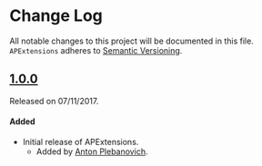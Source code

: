 # Change Log
All notable changes to this project will be documented in this file.
`APExtensions` adheres to [Semantic Versioning](http://semver.org/).

## [1.0.0](https://github.com/APUtils/APExtensions/releases/tag/1.0.0)
Released on 07/11/2017.

#### Added
- Initial release of APExtensions.
  - Added by [Anton Plebanovich](https://github.com/anton-plebanovich).

